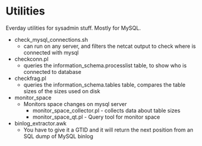 Utilities
=========

Everday utilities for sysadmin stuff. Mostly for MySQL. 

* check_mysql_connections.sh 
 	- can run on any server, and filters the netcat output to check where is connected with mysql
* checkconn.pl
  - queries the information_schema.processlist table, to show who is connected to database
* checkfrag.pl 
  - queries the information_schema.tables table, compares the table sizes of the sizes used on disk
* monitor_space
  - Monitors space changes on mysql server
	- monitor_space_collector.pl - collects data about table sizes
	- monitor_space_qt.pl - Query tool for monitor space
* binlog_extractor.awk
	- You have to give it a GTID and it will return the next position from an SQL dump of MySQL binlog
